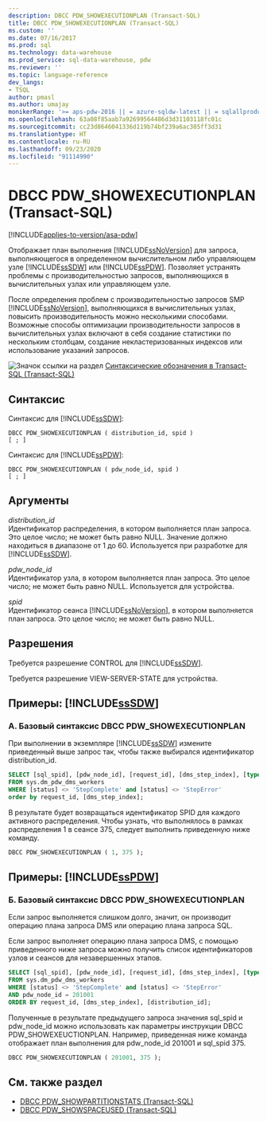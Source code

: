 ```yaml
---
description: DBCC PDW_SHOWEXECUTIONPLAN (Transact-SQL)
title: DBCC PDW_SHOWEXECUTIONPLAN (Transact-SQL)
ms.custom: ''
ms.date: 07/16/2017
ms.prod: sql
ms.technology: data-warehouse
ms.prod_service: sql-data-warehouse, pdw
ms.reviewer: ''
ms.topic: language-reference
dev_langs:
- TSQL
author: pmasl
ms.author: umajay
monikerRange: '>= aps-pdw-2016 || = azure-sqldw-latest || = sqlallproducts-allversions'
ms.openlocfilehash: 63a08f85aab7a92699564486d3d31103118fc01c
ms.sourcegitcommit: cc23d8646041336d119b74bf239a6ac305ff3d31
ms.translationtype: HT
ms.contentlocale: ru-RU
ms.lasthandoff: 09/23/2020
ms.locfileid: "91114990"
---
```

# <a name="dbcc-pdw_showexecutionplan-transact-sql"></a>DBCC PDW_SHOWEXECUTIONPLAN (Transact-SQL)

[!INCLUDE[applies-to-version/asa-pdw](../../includes/applies-to-version/asa-pdw.md)]

Отображает план выполнения [!INCLUDE[ssNoVersion](../../includes/ssnoversion-md.md)] для запроса, выполняющегося в определенном вычислительном либо управляющем узле [!INCLUDE[ssSDW](../../includes/sssdw-md.md)] или [!INCLUDE[ssPDW](../../includes/sspdw-md.md)]. Позволяет устранять проблемы с производительностью запросов, выполняющихся в вычислительных узлах или управляющем узле.
  
После определения проблем с производительностью запросов SMP [!INCLUDE[ssNoVersion](../../includes/ssnoversion-md.md)], выполняющихся в вычислительных узлах, повысить производительность можно несколькими способами. Возможные способы оптимизации производительности запросов в вычислительных узлах включают в себя создание статистики по нескольким столбцам, создание некластеризованных индексов или использование указаний запросов.
  
![Значок ссылки на раздел](../../database-engine/configure-windows/media/topic-link.gif "Значок ссылки на раздел") [Синтаксические обозначения в Transact-SQL &#40;Transact-SQL&#41;](../../t-sql/language-elements/transact-sql-syntax-conventions-transact-sql.md)
  
## <a name="syntax"></a>Синтаксис  
Синтаксис для [!INCLUDE[ssSDW](../../includes/sssdwfull-md.md)]:

```syntaxsql
DBCC PDW_SHOWEXECUTIONPLAN ( distribution_id, spid )  
[ ; ]  
```  

Синтаксис для [!INCLUDE[ssPDW](../../includes/sspdw-md.md)]:
  
```syntaxsql
DBCC PDW_SHOWEXECUTIONPLAN ( pdw_node_id, spid )  
[ ; ]  
```  

## <a name="arguments"></a>Аргументы  
 *distribution_id*  
 Идентификатор распределения, в котором выполняется план запроса. Это целое число; не может быть равно NULL. Значение должно находиться в диапазоне от 1 до 60. Используется при разработке для [!INCLUDE[ssSDW](../../includes/sssdw-md.md)].  
  
 *pdw_node_id*  
 Идентификатор узла, в котором выполняется план запроса. Это целое число; не может быть равно NULL. Используется для устройства.  
  
 *spid*  
 Идентификатор сеанса [!INCLUDE[ssNoVersion](../../includes/ssnoversion-md.md)], в котором выполняется план запроса. Это целое число; не может быть равно NULL.  
  
## <a name="permissions"></a>Разрешения  
 Требуется разрешение CONTROL для [!INCLUDE[ssSDW](../../includes/sssdw-md.md)].  
  
Требуется разрешение VIEW-SERVER-STATE для устройства.
  
## <a name="examples-sssdw"></a>Примеры: [!INCLUDE[ssSDW](../../includes/sssdw-md.md)]  
  
### <a name="a-dbcc-pdw_showexecutionplan-basic-syntax"></a>A. Базовый синтаксис DBCC PDW_SHOWEXECUTIONPLAN  
 При выполнении в экземпляре [!INCLUDE[ssSDW](../../includes/sssdw-md.md)] измените приведенный выше запрос так, чтобы также выбирался идентификатор distribution_id.  
  
```sql
SELECT [sql_spid], [pdw_node_id], [request_id], [dms_step_index], [type], [start_time], [end_time], [status], [distribution_id]  
FROM sys.dm_pdw_dms_workers   
WHERE [status] <> 'StepComplete' and [status] <> 'StepError'  
order by request_id, [dms_step_index];  
```  
  
В результате будет возвращаться идентификатор SPID для каждого активного распределения. Чтобы узнать, что выполнялось в рамках распределения 1 в сеансе 375, следует выполнить приведенную ниже команду.
  
```sql
DBCC PDW_SHOWEXECUTIONPLAN ( 1, 375 );  
```  

## <a name="examples-sspdw"></a>Примеры: [!INCLUDE[ssPDW](../../includes/sspdw-md.md)]  
### <a name="b-dbcc-pdw_showexecutionplan-basic-syntax"></a>Б. Базовый синтаксис DBCC PDW_SHOWEXECUTIONPLAN  
 Если запрос выполняется слишком долго, значит, он производит операцию плана запроса DMS или операцию плана запроса SQL.  
  
Если запрос выполняет операцию плана запроса DMS, с помощью приведенного ниже запроса можно получить список идентификаторов узлов и сеансов для незавершенных этапов.
  
```sql
SELECT [sql_spid], [pdw_node_id], [request_id], [dms_step_index], [type], [start_time], [end_time], [status]   
FROM sys.dm_pdw_dms_workers   
WHERE [status] <> 'StepComplete' and [status] <> 'StepError'  
AND pdw_node_id = 201001   
ORDER BY request_id, [dms_step_index], [distribution_id];  
```  
  
Полученные в результате предыдущего запроса значения sql_spid и pdw_node_id можно использовать как параметры инструкции DBCC PDW_SHOWEXEUCTIONPLAN. Например, приведенная ниже команда отображает план выполнения для pdw_node_id 201001 и sql_spid 375.
  
```sql
DBCC PDW_SHOWEXECUTIONPLAN ( 201001, 375 );  
```  

## <a name="see-also"></a>См. также раздел

- [DBCC PDW_SHOWPARTITIONSTATS (Transact-SQL)](dbcc-pdw-showpartitionstats-transact-sql.md)  
- [DBCC PDW_SHOWSPACEUSED (Transact-SQL)](dbcc-pdw-showspaceused-transact-sql.md)
